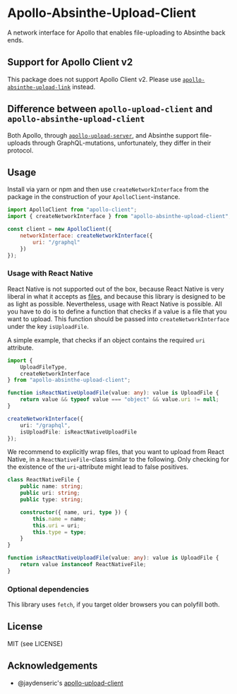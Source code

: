 # Apollo-Absinthe-Upload-Client

A network interface for Apollo that enables file-uploading to Absinthe back
ends.

## Support for Apollo Client v2

This package does not support Apollo Client v2. Please use
[`apollo-absinthe-upload-link`](https://www.npmjs.com/package/apollo-absinthe-upload-link)
instead.

## Difference between `apollo-upload-client` and `apollo-absinthe-upload-client`

Both Apollo, through
[`apollo-upload-server`](https://github.com/jaydenseric/apollo-upload-server),
and Absinthe support file-uploads through GraphQL-mutations, unfortunately, they
differ in their protocol.

## Usage

Install via yarn or npm and then use `createNetworkInterface` from the package
in the construction of your `ApolloClient`-instance.

```js
import ApolloClient from "apollo-client";
import { createNetworkInterface } from "apollo-absinthe-upload-client";

const client = new ApolloClient({
    networkInterface: createNetworkInterface({
        uri: "/graphql"
    })
});
```

### Usage with React Native

React Native is not supported out of the box, because React Native is very
liberal in what it accepts as
[files](https://github.com/facebook/react-native/blob/v0.50.3/Libraries/Network/FormData.js#L70-L82),
and because this library is designed to be as light as possible. Nevertheless,
usage with React Native is possible. All you have to do is to define a function
that checks if a value is a file that you want to upload. This function should
be passed into `createNetworkInterface` under the key `isUploadFile`.

A simple example, that checks if an object contains the required `uri`
attribute.

```ts
import {
    UploadFileType,
    createNetworkInterface
} from "apollo-absinthe-upload-client";

function isReactNativeUploadFile(value: any): value is UploadFile {
    return value && typeof value === "object" && value.uri != null;
}

createNetworkInterface({
    uri: "/graphql",
    isUploadFile: isReactNativeUploadFile
});
```

We recommend to explicitly wrap files, that you want to upload from React
Native, in a `ReactNativeFile`-class similar to the following. Only checking for
the existence of the `uri`-attribute might lead to false positives.

```ts
class ReactNativeFile {
    public name: string;
    public uri: string;
    public type: string;

    constructor({ name, uri, type }) {
        this.name = name;
        this.uri = uri;
        this.type = type;
    }
}

function isReactNativeUploadFile(value: any): value is UploadFile {
    return value instanceof ReactNativeFile;
}
```

### Optional dependencies

This library uses `fetch`, if you target older browsers you can polyfill both.

## License

MIT (see LICENSE)

## Acknowledgements

* @jaydenseric's
  [apollo-upload-client](https://github.com/jaydenseric/apollo-upload-client)
